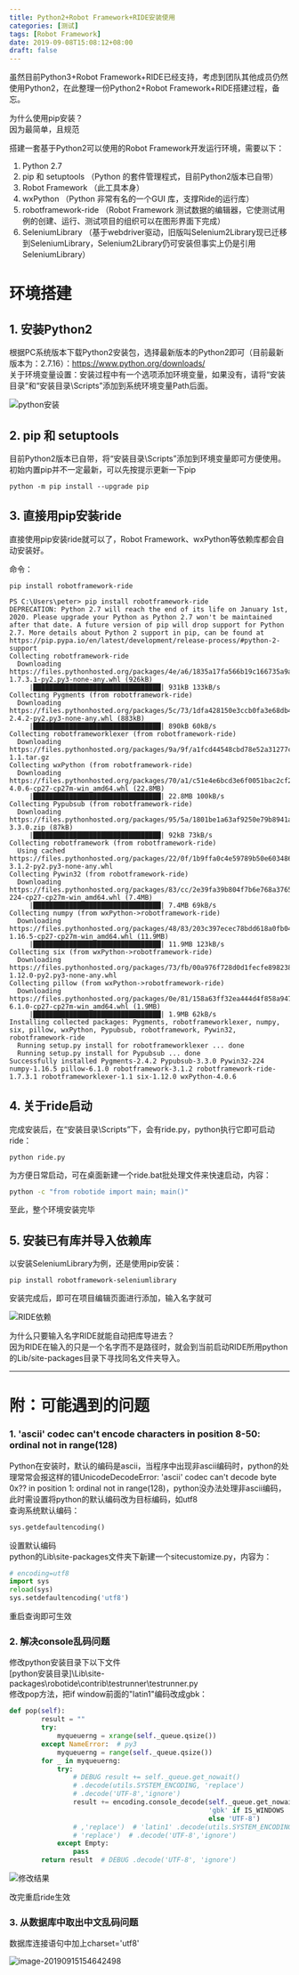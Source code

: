 ```yaml
---
title: Python2+Robot Framework+RIDE安装使用
categories: [测试]
tags: [Robot Framework]
date: 2019-09-08T15:08:12+08:00
draft: false
---
```


虽然目前Python3+Robot Framework+RIDE已经支持，考虑到团队其他成员仍然使用Python2，在此整理一份Python2+Robot Framework+RIDE搭建过程，备忘。<br>

为什么使用pip安装？<br>
因为最简单，且规范

搭建一套基于Python2可以使用的Robot Framework开发运行环境，需要以下：<br>
1. Python 2.7<br>
2. pip 和 setuptools （Python 的套件管理程式，目前Python2版本已自带）<br>
3. Robot Framework （此工具本身）<br>
4. wxPython （Python 非常有名的一个GUI 库，支撑Ride的运行库）<br>
5. robotframework-ride （Robot Framework 测试数据的编辑器，它使测试用例的创建、运行、测试项目的组织可以在图形界面下完成）<br>
6. SeleniumLibrary （基于webdriver驱动，旧版叫Selenium2Library现已迁移到SeleniumLibrary，Selenium2Library仍可安装但事实上仍是引用SeleniumLibrary）<p>

# 环境搭建
## 1. 安装Python2
根据PC系统版本下载Python2安装包，选择最新版本的Python2即可（目前最新版本为：2.7.16）：<https://www.python.org/downloads/><br>
关于环境变量设置：安装过程中有一个选项添加环境变量，如果没有，请将“安装目录”和“安装目录\Scripts”添加到系统环境变量Path后面。

![python安装](install_python2.jpg "python安装关于环境变量")

## 2. pip 和 setuptools
目前Python2版本已自带，将“安装目录\Scripts”添加到环境变量即可方便使用。<br>
初始内置pip并不一定最新，可以先按提示更新一下pip

```shell
python -m pip install --upgrade pip
```

## 3. 直接用pip安装ride
直接使用pip安装ride就可以了，Robot Framework、wxPython等依赖库都会自动安装好。

命令：

```shell
pip install robotframework-ride
```
```shell
PS C:\Users\peter> pip install robotframework-ride
DEPRECATION: Python 2.7 will reach the end of its life on January 1st, 2020. Please upgrade your Python as Python 2.7 won't be maintained after that date. A future version of pip will drop support for Python 2.7. More details about Python 2 support in pip, can be found at https://pip.pypa.io/en/latest/development/release-process/#python-2-support
Collecting robotframework-ride
  Downloading https://files.pythonhosted.org/packages/4e/a6/1835a17fa566b19c166735a9a75d55101e53b68566771ddb0b690dd4be83/robotframework_ride-1.7.3.1-py2.py3-none-any.whl (926kB)
     |████████████████████████████████| 931kB 133kB/s
Collecting Pygments (from robotframework-ride)
  Downloading https://files.pythonhosted.org/packages/5c/73/1dfa428150e3ccb0fa3e68db406e5be48698f2a979ccbcec795f28f44048/Pygments-2.4.2-py2.py3-none-any.whl (883kB)
     |████████████████████████████████| 890kB 60kB/s
Collecting robotframeworklexer (from robotframework-ride)
  Downloading https://files.pythonhosted.org/packages/9a/9f/a1fcd44548cbd78e52a31277c1c69a421c32186db9cdb5ccc2effec0e633/robotframeworklexer-1.1.tar.gz
Collecting wxPython (from robotframework-ride)
  Downloading https://files.pythonhosted.org/packages/70/a1/c51e4e6bcd3e6f0051bac2cf252e292f2bbf494e92977ec7df4ec253befb/wxPython-4.0.6-cp27-cp27m-win_amd64.whl (22.8MB)
     |████████████████████████████████| 22.8MB 100kB/s
Collecting Pypubsub (from robotframework-ride)
  Downloading https://files.pythonhosted.org/packages/95/5a/1801be1a63af9250e79b8941a37b88e3ca0d660b880b9862fe9016ae6a3a/PyPubSub-3.3.0.zip (87kB)
     |████████████████████████████████| 92kB 73kB/s
Collecting robotframework (from robotframework-ride)
  Using cached https://files.pythonhosted.org/packages/22/0f/1b9ffa0c4e59789b50e6034866e823b7d4a5c7eaedad7bfd0bba42f2aa9d/robotframework-3.1.2-py2.py3-none-any.whl
Collecting Pywin32 (from robotframework-ride)
  Downloading https://files.pythonhosted.org/packages/83/cc/2e39fa39b804f7b6e768a37657d75eb14cd917d1f43f376dad9f7c366ccf/pywin32-224-cp27-cp27m-win_amd64.whl (7.4MB)
     |████████████████████████████████| 7.4MB 69kB/s
Collecting numpy (from wxPython->robotframework-ride)
  Downloading https://files.pythonhosted.org/packages/48/83/203c397ecec78bdd618a0fb04a47482cfa2ae5ea2c6d428ed94258fe8671/numpy-1.16.5-cp27-cp27m-win_amd64.whl (11.9MB)
     |████████████████████████████████| 11.9MB 123kB/s
Collecting six (from wxPython->robotframework-ride)
  Downloading https://files.pythonhosted.org/packages/73/fb/00a976f728d0d1fecfe898238ce23f502a721c0ac0ecfedb80e0d88c64e9/six-1.12.0-py2.py3-none-any.whl
Collecting pillow (from wxPython->robotframework-ride)
  Downloading https://files.pythonhosted.org/packages/0e/81/158a63ff32ea444d4f858a9475da98a956ef5cd3011f677c6c5c8064efe5/Pillow-6.1.0-cp27-cp27m-win_amd64.whl (1.9MB)
     |████████████████████████████████| 1.9MB 62kB/s
Installing collected packages: Pygments, robotframeworklexer, numpy, six, pillow, wxPython, Pypubsub, robotframework, Pywin32, robotframework-ride
  Running setup.py install for robotframeworklexer ... done
  Running setup.py install for Pypubsub ... done
Successfully installed Pygments-2.4.2 Pypubsub-3.3.0 Pywin32-224 numpy-1.16.5 pillow-6.1.0 robotframework-3.1.2 robotframework-ride-1.7.3.1 robotframeworklexer-1.1 six-1.12.0 wxPython-4.0.6
```
## 4. 关于ride启动
完成安装后，在“安装目录\Scripts”下，会有ride.py，python执行它即可启动ride：

```shell
python ride.py
```
为方便日常启动，可在桌面新建一个ride.bat批处理文件来快速启动，内容：

```bat
python -c "from robotide import main; main()"
```
至此，整个环境安装完毕
## 5. 安装已有库并导入依赖库
以安装SeleniumLibrary为例，还是使用pip安装：

```shell
pip install robotframework-seleniumlibrary
```
安装完成后，即可在项目编辑页面进行添加，输入名字就可

![RIDE依赖](ride_add_lib.jpg "RIDE导入依赖")

为什么只要输入名字RIDE就能自动把库导进去？<br>
因为RIDE在输入的只是一个名字而不是路径时，就会到当前启动RIDE所用python的Lib/site-packages目录下寻找同名文件夹导入。

---
# 附：可能遇到的问题
### 1. 'ascii' codec can't encode characters in position 8-50: ordinal not in range(128)

Python在安装时，默认的编码是ascii，当程序中出现非ascii编码时，python的处理常常会报这样的错UnicodeDecodeError: 'ascii' codec can't decode byte 0x?? in position 1: ordinal not in range(128)，python没办法处理非ascii编码，此时需设置将python的默认编码改为目标编码，如utf8<br>
查询系统默认编码：

```python
sys.getdefaultencoding()  
```

设置默认编码<br>
python的Lib\site-packages文件夹下新建一个sitecustomize.py，内容为：

```python
# encoding=utf8
import sys
reload(sys)
sys.setdefaultencoding('utf8')
```

重启查询即可生效

### 2. 解决console乱码问题

修改python安装目录下以下文件<br>
[python安装目录]\Lib\site-packages\robotide\contrib\testrunner\testrunner.py<br>
修改pop方法，把if window前面的"latin1"编码改成gbk：

```python
def pop(self):
        result = ""
        try:
            myqueuerng = xrange(self._queue.qsize())
        except NameError:  # py3
            myqueuerng = range(self._queue.qsize())
        for _ in myqueuerng:
            try:
                # DEBUG result += self._queue.get_nowait()
                # .decode(utils.SYSTEM_ENCODING, 'replace')
                # .decode('UTF-8','ignore')
                result += encoding.console_decode(self._queue.get_nowait(),
                                                  'gbk' if IS_WINDOWS
                                                  else 'UTF-8')
                # ,'replace')  # 'latin1' .decode(utils.SYSTEM_ENCODING,
                # 'replace')  # .decode('UTF-8','ignore')
            except Empty:
                pass
        return result  # DEBUG .decode('UTF-8', 'ignore')
```

![修改结果](rf_encode.png "testrunner.py修改结果")

改完重启ride生效

### 3. 从数据库中取出中文乱码问题

数据库连接语句中加上charset='utf8'

![image-20190915154642498](rf_fix_db_src_encode.png)